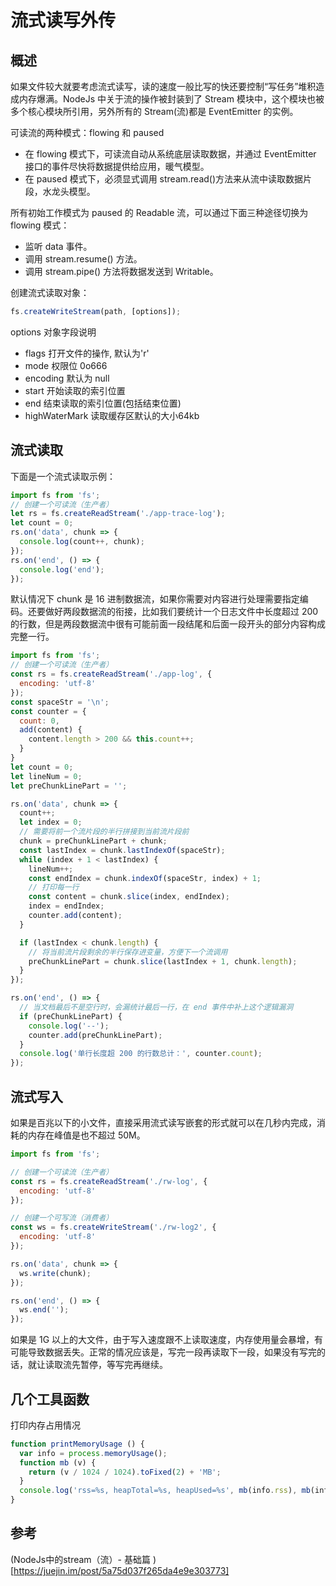 # 流式读写外传

## 概述

如果文件较大就要考虑流式读写，读的速度一般比写的快还要控制“写任务”堆积造成内存爆满。NodeJs 中关于流的操作被封装到了 Stream 模块中，这个模块也被多个核心模块所引用，另外所有的 Stream(流)都是 EventEmitter 的实例。

可读流的两种模式：flowing 和 paused

- 在 flowing 模式下，可读流自动从系统底层读取数据，并通过 EventEmitter 接口的事件尽快将数据提供给应用，暖气模型。
- 在 paused 模式下，必须显式调用 stream.read()方法来从流中读取数据片段，水龙头模型。

所有初始工作模式为 paused 的 Readable 流，可以通过下面三种途径切换为 flowing 模式：

- 监听 data 事件。
- 调用 stream.resume() 方法。
- 调用 stream.pipe() 方法将数据发送到 Writable。

创建流式读取对象：

```js
fs.createWriteStream(path, [options]);
```

options 对象字段说明

- flags 打开文件的操作, 默认为'r'
- mode 权限位 0o666
- encoding 默认为 null
- start 开始读取的索引位置
- end 结束读取的索引位置(包括结束位置)
- highWaterMark 读取缓存区默认的大小64kb

## 流式读取

下面是一个流式读取示例：

```js
import fs from 'fs';
// 创建一个可读流（生产者）
let rs = fs.createReadStream('./app-trace-log');
let count = 0;
rs.on('data', chunk => {
  console.log(count++, chunk);
});
rs.on('end', () => {
  console.log('end');
});
```

默认情况下 chunk 是 16 进制数据流，如果你需要对内容进行处理需要指定编码。还要做好两段数据流的衔接，比如我们要统计一个日志文件中长度超过 200 的行数，但是两段数据流中很有可能前面一段结尾和后面一段开头的部分内容构成完整一行。

```js
import fs from 'fs';
// 创建一个可读流（生产者）
const rs = fs.createReadStream('./app-log', {
  encoding: 'utf-8'
});
const spaceStr = '\n';
const counter = {
  count: 0,
  add(content) {
    content.length > 200 && this.count++;
  }
}
let count = 0;
let lineNum = 0;
let preChunkLinePart = '';

rs.on('data', chunk => {
  count++;
  let index = 0;
  // 需要将前一个流片段的半行拼接到当前流片段前
  chunk = preChunkLinePart + chunk;
  const lastIndex = chunk.lastIndexOf(spaceStr);
  while (index + 1 < lastIndex) {
    lineNum++;
    const endIndex = chunk.indexOf(spaceStr, index) + 1;
    // 打印每一行
    const content = chunk.slice(index, endIndex);
    index = endIndex;
    counter.add(content);
  }

  if (lastIndex < chunk.length) {
    // 将当前流片段剩余的半行保存进变量，方便下一个流调用
    preChunkLinePart = chunk.slice(lastIndex + 1, chunk.length);
  }
});

rs.on('end', () => {
  // 当文档最后不是空行时，会漏统计最后一行，在 end 事件中补上这个逻辑漏洞
  if (preChunkLinePart) {
    console.log('--');
    counter.add(preChunkLinePart);
  }
  console.log('单行长度超 200 的行数总计：', counter.count);
});
```

## 流式写入

如果是百兆以下的小文件，直接采用流式读写嵌套的形式就可以在几秒内完成，消耗的内存在峰值是也不超过 50M。

```js
import fs from 'fs';

// 创建一个可读流（生产者）
const rs = fs.createReadStream('./rw-log', {
  encoding: 'utf-8'
});

// 创建一个可写流（消费者）
const ws = fs.createWriteStream('./rw-log2', {
  encoding: 'utf-8'
});

rs.on('data', chunk => {
  ws.write(chunk);
});

rs.on('end', () => {
  ws.end('');
});
```

如果是 1G 以上的大文件，由于写入速度跟不上读取速度，内存使用量会暴增，有可能导致数据丢失。正常的情况应该是，写完一段再读取下一段，如果没有写完的话，就让读取流先暂停，等写完再继续。

## 几个工具函数

打印内存占用情况
```js
function printMemoryUsage () {
  var info = process.memoryUsage();
  function mb (v) {
    return (v / 1024 / 1024).toFixed(2) + 'MB';
  }
  console.log('rss=%s, heapTotal=%s, heapUsed=%s', mb(info.rss), mb(info.heapTotal), mb(info.heapUsed));
}
```

## 参考

(NodeJs中的stream（流）- 基础篇
)[https://juejin.im/post/5a75d037f265da4e9e303773]
